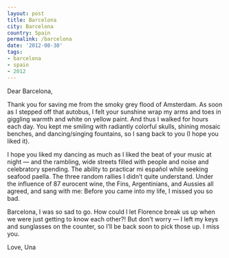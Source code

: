 ```yaml
---
layout: post
title: Barcelona
city: Barcelona
country: Spain
permalink: /barcelona
date: '2012-08-30'
tags:
- barcelona
- spain
- 2012
---
```

Dear Barcelona,

Thank you for saving me from the smoky grey flood of Amsterdam. As soon as I stepped off that autobus, I felt your sunshine wrap my arms and toes in giggling warmth and white on yellow paint. And thus I walked for hours each day. You kept me smiling with radiantly colorful skulls, shining mosaic benches, and dancing/singing fountains, so I sang back to you (I hope you liked it).

I hope you liked my dancing as much as I liked the beat of your music at night — and the rambling, wide streets filled with people and noise and celebratory spending. The ability to practicar mi español while seeking seafood paella. The three random rallies I didn’t quite understand. Under the influence of 87 eurocent wine, the Fins, Argentinians, and Aussies all agreed, and sang with me: Before you came into my life, I missed you so bad.

Barcelona, I was so sad to go. How could I let Florence break us up when we were just getting to know each other?! But don’t worry — I left my keys and sunglasses on the counter, so I’ll be back soon to pick those up. I miss you.

Love,
Una
